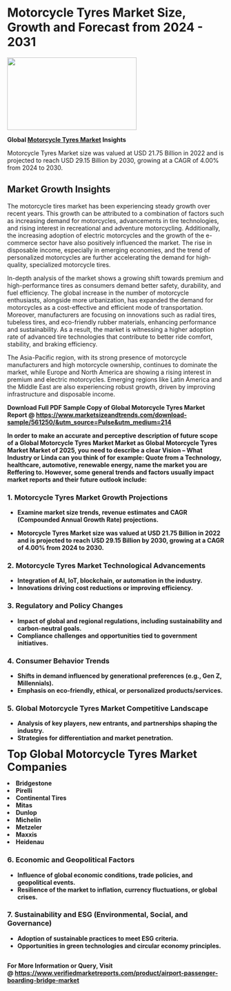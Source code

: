 <H1>Motorcycle Tyres Market Size, Growth and Forecast from 2024 - 2031</H1><img class="aligncenter size-medium wp-image-584254" src="https://thirdeyenews.in/wp-content/uploads/2024/09/Global-Market-Research-300x168.jpeg" alt="" width="300" height="168" /><p><strong>Global&nbsp;<a href="https://www.marketsizeandtrends.com/download-sample/561250/&amp;utm_source=Pulse&amp;utm_medium=214">Motorcycle Tyres Market</a> Insights</strong></p><p>Motorcycle Tyres Market size was valued at USD 21.75 Billion in 2022 and is projected to reach USD 29.15 Billion by 2030, growing at a CAGR of 4.00% from 2024 to 2030.</p><p><h2>Market Growth Insights</h2> <p>The motorcycle tires market has been experiencing steady growth over recent years. This growth can be attributed to a combination of factors such as increasing demand for motorcycles, advancements in tire technologies, and rising interest in recreational and adventure motorcycling. Additionally, the increasing adoption of electric motorcycles and the growth of the e-commerce sector have also positively influenced the market. The rise in disposable income, especially in emerging economies, and the trend of personalized motorcycles are further accelerating the demand for high-quality, specialized motorcycle tires.</p> <p><strong></strong></p> <p>In-depth analysis of the market shows a growing shift towards premium and high-performance tires as consumers demand better safety, durability, and fuel efficiency. The global increase in the number of motorcycle enthusiasts, alongside more urbanization, has expanded the demand for motorcycles as a cost-effective and efficient mode of transportation. Moreover, manufacturers are focusing on innovations such as radial tires, tubeless tires, and eco-friendly rubber materials, enhancing performance and sustainability. As a result, the market is witnessing a higher adoption rate of advanced tire technologies that contribute to better ride comfort, stability, and braking efficiency.</p> <p>The Asia-Pacific region, with its strong presence of motorcycle manufacturers and high motorcycle ownership, continues to dominate the market, while Europe and North America are showing a rising interest in premium and electric motorcycles. Emerging regions like Latin America and the Middle East are also experiencing robust growth, driven by improving infrastructure and disposable income.</p> <p><strong></p><p><span class=""><strong>Download Full PDF Sample Copy of Global Motorcycle Tyres Market Report</strong> @ <a href="https://www.marketsizeandtrends.com/download-sample/561250/&amp;utm_source=Pulse&amp;utm_medium=214" target="_blank">https://www.marketsizeandtrends.com/download-sample/561250/&amp;utm_source=Pulse&amp;utm_medium=214</a></span></p><p>In order to make an accurate and perceptive description of future scope of a Global&nbsp;Motorcycle Tyres Market Market as Global&nbsp;Motorcycle Tyres Market Market of 2025, you need to describe a clear Vision &ndash; What Industry or Linda can you think of for example: Quote from a Technology, healthcare, automotive, renewable energy, name the market you are Reffering to. However, some general trends and factors usually impact market reports and their future outlook include:</p><h3>1.&nbsp;<strong>Motorcycle Tyres Market Growth Projections</strong></h3><ul><li>Examine market size trends, revenue estimates and CAGR (Compounded Annual Growth Rate) projections.</li><li><p>Motorcycle Tyres Market size was valued at USD 21.75 Billion in 2022 and is projected to reach USD 29.15 Billion by 2030, growing at a CAGR of 4.00% from 2024 to 2030.</p></li></ul><h3>2.&nbsp;<strong>Motorcycle Tyres Market Technological Advancements</strong></h3><ul><li>Integration of AI, IoT, blockchain, or automation in the industry.</li><li>Innovations driving cost reductions or improving efficiency.</li></ul><h3>3.&nbsp;<strong>Regulatory and Policy Changes</strong></h3><ul><li>Impact of global and regional regulations, including sustainability and carbon-neutral goals.</li><li>Compliance challenges and opportunities tied to government initiatives.</li></ul><h3>4.&nbsp;<strong>Consumer Behavior Trends</strong></h3><ul><li>Shifts in demand influenced by generational preferences (e.g., Gen Z, Millennials).</li><li>Emphasis on eco-friendly, ethical, or personalized products/services.</li></ul><h3>5.&nbsp;<strong>Global Motorcycle Tyres Market Competitive Landscape</strong></h3><ul><li>Analysis of key players, new entrants, and partnerships shaping the industry.</li><li>Strategies for differentiation and market penetration.</li></ul><p data-pm-slice="1 1 []"><span style="color: inherit; font-family: inherit; font-size: 25px;">Top Global Motorcycle Tyres Market Companies</span></p><div class="" data-test-id=""><p><li>Bridgestone</li><li> Pirelli</li><li> Continental Tires</li><li> Mitas</li><li> Dunlop</li><li> Michelin</li><li> Metzeler</li><li> Maxxis</li><li> Heidenau</li></p></div><h3>6.&nbsp;<strong>Economic and Geopolitical Factors</strong></h3><ul><li>Influence of global economic conditions, trade policies, and geopolitical events.</li><li>Resilience of the market to inflation, currency fluctuations, or global crises.</li></ul><h3>7.&nbsp;<strong>Sustainability and ESG (Environmental, Social, and Governance)</strong></h3><ul><li>Adoption of sustainable practices to meet ESG criteria.</li><li>Opportunities in green technologies and circular economy principles.</li></ul><h2><strong style="font-size: 14px;">For More Information or Query, Visit @&nbsp;</strong><a style="background-color: #ffffff; font-size: 14px;" href="https://www.marketsizeandtrends.com/report/motorcycle-tyres-market/" target="_blank">https://www.verifiedmarketreports.com/product/airport-passenger-boarding-bridge-market</a></h2>

